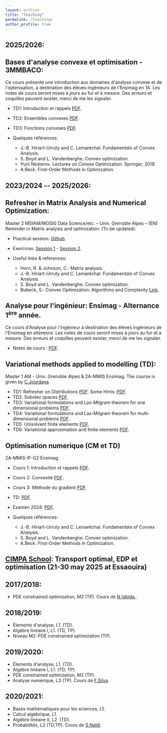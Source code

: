 ```yaml
---
layout: archive
title: "Teaching"
permalink: /teaching/
author_profile: true
---
```


2025/2026:
----------

## Bases d'analyse convexe et optimisation - 3MMBACO:

Ce cours présente une introduction aux domaines d'analyse convexe et de l'optimisation, à destination des élèves ingénieurs de l'Ensimag en 1A. Les notes de cours seront mises à jours au fur et à mesure. Des erreurs et coquilles peuvent exister, merci de me les signaler.

* TD1: Introduction et rappels [PDF](https://enhamza.github.io/files/TD1_baco.pdf).
* TD2: Ensembles convexes [PDF](https://enhamza.github.io/files/TD2_baco.pdf).
* TD3: Fonctions convexes [PDF](https://enhamza.github.io/files/TD3_baco.pdf).

* Quelques références:
  - J.-B. Hiriart-Urruty and C. Lemaréchal. Fundamentals of Convex Analysis.
  - S. Boyd and L. Vandenberghe. Convex optimization.
  - Yurii Nesterov. Lectures on Convex Optimization. Springer, 2018.
  - A.Beck. First-Order Methods in Optimization.

 
2023/2024 -- 2025/2026:
----------
## Refresher in Matrix Analysis and Numerical Optimization: 
Master 2 MSIAM/MOSIG Data Science/etc. – Univ. Grenoble Alpes – (EN)
Reminder in Matrix analysis and optimization. (To be updated).

* Practical session: [Github](https://github.com/enhamza/refresher).
* Exercices: [Session 1](https://enhamza.github.io/files/Matrix_analysis.pdf) - [Session 2](https://enhamza.github.io/files/Optim.pdf).
* Useful links & references:
  
  	- Horn, R. & Johnson, C.: Matrix analysis.
  	- J.-B. Hiriart-Urruty and C. Lemaréchal. Fundamentals of Convex Analysis.
  	- S. Boyd and L. Vandenberghe. Convex optimization.
  	- Bubeck, S.: Convex Optimization: Algorithms and Complexity [Link](https://arxiv.org/pdf/1405.4980).

## Analyse pour l'ingénieur: Ensimag - Alternance $1^\text{ère}$ année.
Ce cours d'Analyse pour l'ingénieur à destination des élèves ingénieurs de l'Ensimag en altérence. Les notes de cours seront mises à jours au fur et à mesure. Des erreurs et coquilles peuvent exister, merci de me les signaler.

* Notes de cours : [PDF](https://enhamza.github.io/files/Main.pdf).

## Variational methods applied to modelling (TD): 
Master 1 AM - Univ. Grenoble Alpes & 2A-MMIS Ensimag.
The course is given by [C.Jourdana](https://membres-ljk.imag.fr/Clement.Jourdana/index.html).
* TD1: Refresher on Distributions [PDF](https://enhamza.github.io/files/td1.pdf). Some Hints: [PDF](https://enhamza.github.io/files/td1_hints.pdf).
* TD2: Sobolev spaces [PDF](https://enhamza.github.io/files/td2.pdf).
* TD3: Variational formulations and Lax-Milgram theorem for one dimensional problems [PDF](https://enhamza.github.io/files/td3.pdf).
* TD4: Variational formulations and Lax-Milgram theorem for multi-dimensional problems [PDF](https://enhamza.github.io/files/td4.pdf).
* TD5: Unisolvent finite elements [PDF](https://enhamza.github.io/files/td5.pdf).
* TD6: Variational approximation and finite elements [PDF](https://enhamza.github.io/files/td6.pdf).


## Optimisation numerique (CM et TD)
2A-MMIS-IF-G2 Ensimag.

* Cours 1: Introduction et rappels [PDF](https://enhamza.github.io/files/TD1.pdf).
* Cours 2: Convexité [PDF](https://enhamza.github.io/files/CM2_cvx.pdf).
* Cours 3: Méthode du gradient [PDF](https://enhamza.github.io/files/CM_DG.pdf).
* TD: [PDF](https://enhamza.github.io/files/TD-optim.pdf).
* Examen 2024: [PDF](https://enhamza.github.io/files/Exam-S1-2024.pdf).

* Quelques références:
  
  	- J.-B. Hiriart-Urruty and C. Lemaréchal. Fundamentals of Convex Analysis.
  	- S. Boyd and L. Vandenberghe. Convex optimization.
  	- A.Beck. First-Order Methods in Optimization.

## [CIMPA School](https://cimpa.este.ovh): Transport optimal, EDP et optimisation (21-30 may 2025 at Essaouira)
2017/2018:
---------
* PDE constrained optimization, M2 (TP). Cours de [N.Igbida.](https://www.unilim.fr/pages_perso/noureddine.igbida/).


2018/2019:
----------
	
* Élements d'analyse, L1. (TD).
* Algèbre linéaire I, L1. (TD, TP).
* Niveau M2: PDE constrained optimization (TP).

2019/2020:
---------

* Élements d'analyse, L1. (TD).
* Algèbre linéaire I, L1. (TD, TP).
* PDE constrained optimization, M2 (TP).
* Analyse numérique, L3 (TP). Cours de [F.Silva](https://www.unilim.fr/pages_perso/francisco.silva/).

2020/2021:
----------

* Bases mathématiques pour les sciences, L1.
* Calcul algébrique, L1.
* Algèbre linéaire II, L2. (TD).
* Probabilités, L2 (TD,TP). Cours de [S.Naldi](https://www.unilim.fr/pages_perso/simone.naldi/).
